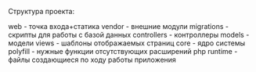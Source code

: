 Структура проекта:

web - точка входа+статика
vendor - внешние модули
migrations - скрипты для работы с базой данных
controllers - контроллеры
models - модели
views - шаблоны отображаемых страниц
core - ядро системы
polyfill - нужные функции отсутствующих расширений php
runtime - файлы создающиеся по ходу работы приложения